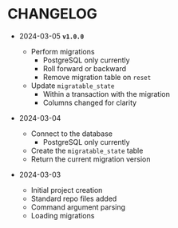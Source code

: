 # CHANGELOG

- 2024-03-05 **`v1.0.0`**
  - Perform migrations
    - PostgreSQL only currently
    - Roll forward or backward
    - Remove migration table on `reset`
  - Update `migratable_state`
    - Within a transaction with the migration
    - Columns changed for clarity

- 2024-03-04
  - Connect to the database
    - PostgreSQL only currently
  - Create the `migratable_state` table
  - Return the current migration version

- 2024-03-03
  - Initial project creation
  - Standard repo files added
  - Command argument parsing
  - Loading migrations
